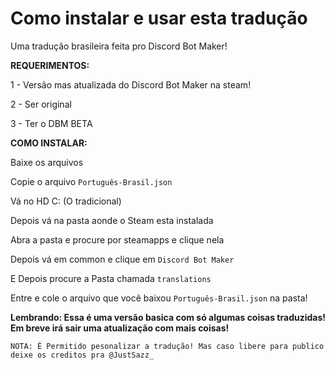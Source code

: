 # Como instalar e usar esta tradução
Uma tradução brasileira feita pro Discord Bot Maker! 

**REQUERIMENTOS:**

1 - Versão mas atualizada do Discord Bot Maker na steam!

2 - Ser original

3 - Ter o DBM BETA

**COMO INSTALAR:**

Baixe os arquivos

Copie o arquivo ``Português-Brasil.json``

Vá no HD C: (O tradicional)

Depois vá na pasta aonde o Steam esta instalada

Abra a pasta e procure por steamapps e clique nela

Depois vá em common e clique em ``Discord Bot Maker``

E Depois procure a Pasta chamada ``translations``

Entre e cole o arquivo que você baixou ``Português-Brasil.json`` na pasta!

**Lembrando: Essa é uma versão basica com só algumas coisas traduzidas! Em breve irá sair uma atualização com mais coisas!**

``NOTA: É Permitido pesonalizar a tradução! Mas caso libere para publico deixe os creditos pra @JustSazz_``
